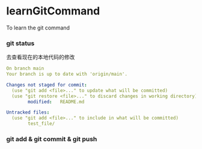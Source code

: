 # learnGitCommand
To learn the git command

### git status
去查看现在的本地代码的修改
```yaml
On branch main
Your branch is up to date with 'origin/main'.

Changes not staged for commit:
  (use "git add <file>..." to update what will be committed)
  (use "git restore <file>..." to discard changes in working directory)
        modified:   README.md

Untracked files:
  (use "git add <file>..." to include in what will be committed)
        test_file/
```

### git add & git commit & git push
